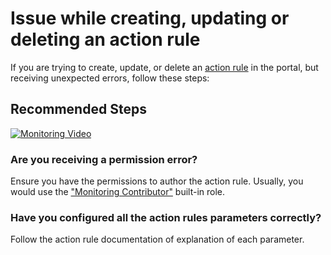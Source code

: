<properties
    pageTitle="Issue while creating, updating, or deleting an action rule"
    description="I am trying to create, edit or delete an action rule but I'm getting an error, or I don't know how to configure it"
    infoBubbleText=""
    service="microsoft.alertsmanagement"
    resource="actionRules"
    authors="ofirmanor, neilghuman"
    ms.author="ofmanor,neghuman"
    displayOrder="8"
    articleId="alerts-crud-ui-action-rule"
    selfHelpType="generic"
    supportTopicIds="32739777"
    productPesIds="15454"
    cloudEnvironments="public,fairfax,mooncake,usnat,ussec"
    ownershipId="AzureMonitoring_ActionGroup"
/>

# **Issue while creating, updating or deleting an action rule**
If you are trying to create, update, or delete an [action rule](https://docs.microsoft.com/azure/azure-monitor/platform/alerts-action-rules) in the portal, but receiving unexpected errors, follow these steps:

## **Recommended Steps**
[![Monitoring Video](https://docs.microsoft.com/en-us/azure/azure-monitor/app/media/troubleshoot/alerts/how-to-create-action-rules-1920.png)](https://www.microsoft.com/videoplayer/embed/RE4rBZ2)

### Are you receiving a permission error?

Ensure you have the permissions to author the action rule. Usually, you would use the ["Monitoring Contributor"](https://docs.microsoft.com/azure/role-based-access-control/built-in-roles#monitoring-contributor) built-in role.

### Have you configured all the action rules parameters correctly?

Follow the action rule documentation of explanation of each parameter.
